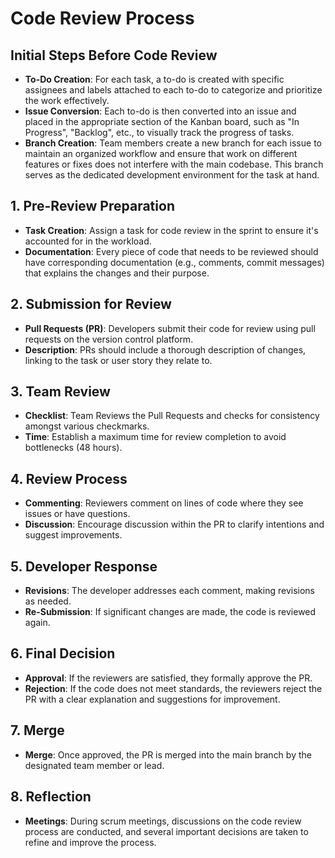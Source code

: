 # Code Review Process

## Initial Steps Before Code Review
- **To-Do Creation**: For each task, a to-do is created with specific assignees and labels attached to each to-do to categorize and prioritize the work effectively.
- **Issue Conversion**: Each to-do is then converted into an issue and placed in the appropriate section of the Kanban board, such as "In Progress", "Backlog", etc., to visually track the progress of tasks.
- **Branch Creation**: Team members create a new branch for each issue to maintain an organized workflow and ensure that work on different features or fixes does not interfere with the main codebase. This branch serves as the dedicated development environment for the task at hand.

## 1. Pre-Review Preparation
- **Task Creation**: Assign a task for code review in the sprint to ensure it's accounted for in the workload.
- **Documentation**: Every piece of code that needs to be reviewed should have corresponding documentation (e.g., comments, commit messages) that explains the changes and their purpose.

## 2. Submission for Review
- **Pull Requests (PR)**: Developers submit their code for review using pull requests on the version control platform.
- **Description**: PRs should include a thorough description of changes, linking to the task or user story they relate to.

## 3. Team Review
- **Checklist**: Team Reviews the Pull Requests and checks for consistency amongst various checkmarks.
- **Time**: Establish a maximum time for review completion to avoid bottlenecks (48 hours).

## 4. Review Process
- **Commenting**: Reviewers comment on lines of code where they see issues or have questions.
- **Discussion**: Encourage discussion within the PR to clarify intentions and suggest improvements.

## 5. Developer Response
- **Revisions**: The developer addresses each comment, making revisions as needed.
- **Re-Submission**: If significant changes are made, the code is reviewed again.

## 6. Final Decision
- **Approval**: If the reviewers are satisfied, they formally approve the PR.
- **Rejection**: If the code does not meet standards, the reviewers reject the PR with a clear explanation and suggestions for improvement.

## 7. Merge
- **Merge**: Once approved, the PR is merged into the main branch by the designated team member or lead.

## 8. Reflection
- **Meetings**: During scrum meetings, discussions on the code review process are conducted, and several important decisions are taken to refine and improve the process.
